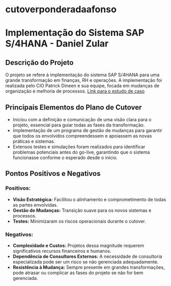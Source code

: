 # cutoverponderadaafonso

# Implementação do Sistema SAP S/4HANA - Daniel Zular

## Descrição do Projeto
O projeto se refere à implementação do sistema SAP S/4HANA para uma grande transformação em finanças, RH e operações. A implementação foi realizada pelo CIO Patrick Dineen e sua equipe, focada em mudanças de organização e melhoria de processos.
[Link para o estudo de caso](https://blog.sap-press.com/case-study-lessons-learned-from-a-tough-sap-s4hana-implementation)

## Principais Elementos do Plano de Cutover
- Iniciou com a definição e comunicação de uma visão clara para o projeto, essencial para guiar todas as fases da transformação.
- Implementação de um programa de gestão de mudanças para garantir que todos os envolvidos compreendessem e apoiassem as novas práticas e sistemas.
- Extensos testes e simulações foram realizados para identificar problemas potenciais antes do go-live, garantindo que o sistema funcionasse conforme o esperado desde o início.

## Pontos Positivos e Negativos

### Positivos:
- **Visão Estratégica:** Facilitou o alinhamento e comprometimento de todas as partes envolvidas.
- **Gestão de Mudanças:** Transição suave para os novos sistemas e processos.
- **Testes:** Minimizaram os riscos operacionais durante o cutover.

### Negativos:
- **Complexidade e Custos:** Projetos dessa magnitude requerem significativos recursos financeiros e humanos.
- **Dependência de Consultores Externos:** A necessidade de consultoria especializada pode ser um risco se não gerenciada adequadamente.
- **Resistência à Mudança:** Sempre presente em grandes transformações, pode atrasar ou complicar as fases do projeto se não for bem gerenciada.
